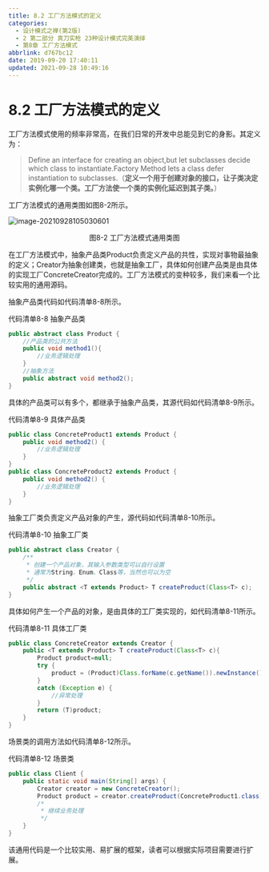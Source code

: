 ```yaml
---
title: 8.2 工厂方法模式的定义
categories: 
  - 设计模式之禅(第2版)
  - 2 第二部分 真刀实枪 23种设计模式完美演绎
  - 第8章 工厂方法模式
abbrlink: d767bc12
date: 2019-09-20 17:40:11
updated: 2021-09-28 10:49:16
---
```

# 8.2 工厂方法模式的定义 #
工厂方法模式使用的频率非常高，在我们日常的开发中总能见到它的身影。其定义为：
> Define an interface for creating an object,but let subclasses decide which class to instantiate.Factory Method lets a class defer instantiation to subclasses.（**定义一个用于创建对象的接口，让子类决定实例化哪一个类。工厂方法使一个类的实例化延迟到其子类。**）

工厂方法模式的通用类图如图8-2所示。

![image-20210928105030601](https://gitee.com/XiaoLan223/images/raw/master/Blog/Sum/20210928105030.png)

<center>图8-2 工厂方法模式通用类图</center>

在工厂方法模式中，抽象产品类Product负责定义产品的共性，实现对事物最抽象的定义；Creator为抽象创建类，也就是抽象工厂，具体如何创建产品类是由具体的实现工厂ConcreteCreator完成的。工厂方法模式的变种较多，我们来看一个比较实用的通用源码。

抽象产品类代码如代码清单8-8所示。

代码清单8-8 抽象产品类

```java
public abstract class Product {
    //产品类的公共方法
    public void method1(){
        //业务逻辑处理
    }
    //抽象方法
    public abstract void method2();
}
```

具体的产品类可以有多个，都继承于抽象产品类，其源代码如代码清单8-9所示。

代码清单8-9 具体产品类

```java
public class ConcreteProduct1 extends Product {
    public void method2() {
        //业务逻辑处理
    }
}
public class ConcreteProduct2 extends Product {
    public void method2() {
        //业务逻辑处理
    }
}
```

抽象工厂类负责定义产品对象的产生，源代码如代码清单8-10所示。

代码清单8-10 抽象工厂类

```java
public abstract class Creator {
    /**
     * 创建一个产品对象，其输入参数类型可以自行设置
     * 通常为String、Enum、Class等，当然也可以为空
     */
    public abstract <T extends Product> T createProduct(Class<T> c);
}
```

具体如何产生一个产品的对象，是由具体的工厂类实现的，如代码清单8-11所示。

代码清单8-11 具体工厂类

```java
public class ConcreteCreator extends Creator {
    public <T extends Product> T createProduct(Class<T> c){
        Product product=null;
        try {
            product = (Product)Class.forName(c.getName()).newInstance();
        }
        catch (Exception e) {
            //异常处理
        }
        return (T)product;
    }
}
```

场景类的调用方法如代码清单8-12所示。

代码清单8-12 场景类

```java
public class Client {
    public static void main(String[] args) {
        Creator creator = new ConcreteCreator();
        Product product = creator.createProduct(ConcreteProduct1.class);
        /*
         * 继续业务处理
         */
    }
}   
```

该通用代码是一个比较实用、易扩展的框架，读者可以根据实际项目需要进行扩展。
